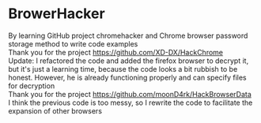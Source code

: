 # BrowerHacker
By learning GitHub project chromehacker and Chrome browser password storage method to write code examples
<br>
Thank you for the project https://github.com/XD-DX/HackChrome
<br>
Update: I refactored the code and added the firefox browser to decrypt it, but it's just a learning time, because the code looks a bit rubbish to be honest. However, he is already functioning properly and can specify files for decryption
<br>
Thank you for the project https://github.com/moonD4rk/HackBrowserData
<br>
I think the previous code is too messy, so I rewrite the code to facilitate the expansion of other browsers
